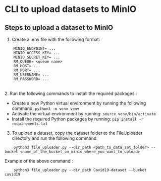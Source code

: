 
# CLI to upload datasets to MinIO

## Steps to upload a dataset to MinIO

1. Create a .env file with the following format:
```
    MINIO_ENDPOINT= ...
    MINIO_ACCESS_KEY= ...
    MINIO_SECRET_KEY= ...
    RM_QUEUE= <queue name>
    RM_HOST= ...
    RM_PORT= ...
    RM_USERNAME= ...
    RM_PASSWORD= ...
```
\
2. Run the following commands to install the required packages :

   - Create a new Python virtual environment by running the following command: `python3 -m venv venv`
   - Activate the virtual environment by running: `source venv/bin/activate`
   - Install the required Python packages by running: `pip install -r requirements.txt`

3. To upload a dataset, copy the dataset folder to the FileUploader directory and run the following command:
```
    python3 file_uploader.py --dir_path <path_to_data_set_folder> --bucket <name_of_the_bucket_on_minio_where_you_want_to_upload>
```

Example of the above command :
```
    python3 file_uploader.py --dir_path Covid19-dataset --bucket covid19
```
